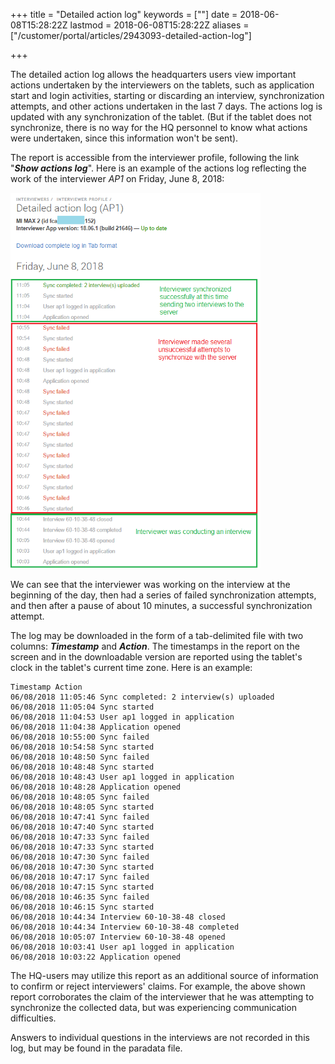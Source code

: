 +++
title = "Detailed action log"
keywords = [""]
date = 2018-06-08T15:28:22Z
lastmod = 2018-06-08T15:28:22Z
aliases = ["/customer/portal/articles/2943093-detailed-action-log"]

+++

The detailed action log allows the headquarters users view important
actions undertaken by the interviewers on the tablets, such as
application start and login activities, starting or discarding an
interview, synchronization attempts, and other actions undertaken in the
last 7 days. The actions log is updated with any synchronization of the
tablet. (But if the tablet does not synchronize, there is no way for the
HQ personnel to know what actions were undertaken, since this
information won't be sent).  
  
The report is accessible from the interviewer profile, following the
link "***Show actions log***". Here is an example of the actions log
reflecting the work of the interviewer *AP1* on Friday, June 8, 2018:  
  
<img src="images/882200.png" width="400" />  
  
We can see that the interviewer was working on the interview at the
beginning of the day, then had a series of failed synchronization
attempts, and then after a pause of about 10 minutes, a successful
synchronization attempt.  
  
The log may be downloaded in the form of a tab-delimited file with two
columns: ***Timestamp*** and ***Action***. The timestamps in the report
on the screen and in the downloadable version are reported using the
tablet's clock in the tablet's current time zone. Here is an example:

    Timestamp Action
    06/08/2018 11:05:46 Sync completed: 2 interview(s) uploaded
    06/08/2018 11:05:04 Sync started
    06/08/2018 11:04:53 User ap1 logged in application
    06/08/2018 11:04:38 Application opened
    06/08/2018 10:55:00 Sync failed
    06/08/2018 10:54:58 Sync started
    06/08/2018 10:48:50 Sync failed
    06/08/2018 10:48:48 Sync started
    06/08/2018 10:48:43 User ap1 logged in application
    06/08/2018 10:48:28 Application opened
    06/08/2018 10:48:05 Sync failed
    06/08/2018 10:48:05 Sync started
    06/08/2018 10:47:41 Sync failed
    06/08/2018 10:47:40 Sync started
    06/08/2018 10:47:33 Sync failed
    06/08/2018 10:47:33 Sync started
    06/08/2018 10:47:30 Sync failed
    06/08/2018 10:47:30 Sync started
    06/08/2018 10:47:17 Sync failed
    06/08/2018 10:47:15 Sync started
    06/08/2018 10:46:35 Sync failed
    06/08/2018 10:46:15 Sync started
    06/08/2018 10:44:34 Interview 60-10-38-48 closed
    06/08/2018 10:44:34 Interview 60-10-38-48 completed
    06/08/2018 10:05:07 Interview 60-10-38-48 opened
    06/08/2018 10:03:41 User ap1 logged in application
    06/08/2018 10:03:22 Application opened

  
The HQ-users may utilize this report as an additional source of
information to confirm or reject interviewers' claims. For example, the
above shown report corroborates the claim of the interviewer that he was
attempting to synchronize the collected data, but was experiencing
communication difficulties.  
  
Answers to individual questions in the interviews are not recorded in
this log, but may be found in the paradata file.
